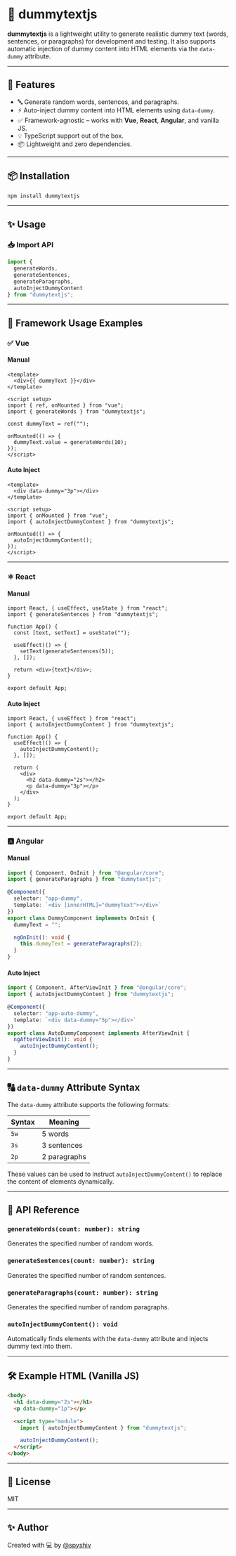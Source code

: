 # 🧠 dummytextjs

**dummytextjs** is a lightweight utility to generate realistic dummy text (words, sentences, or paragraphs) for development and testing. It also supports automatic injection of dummy content into HTML elements via the `data-dummy` attribute.

---

## 🚀 Features

- 🔤 Generate random words, sentences, and paragraphs.
- ⚡ Auto-inject dummy content into HTML elements using `data-dummy`.
- ✅ Framework-agnostic – works with **Vue**, **React**, **Angular**, and vanilla JS.
- 💡 TypeScript support out of the box.
- 📦 Lightweight and zero dependencies.

---

## 📦 Installation

```bash
npm install dummytextjs
```

---

## ✨ Usage

### 📥 Import API

```ts
import {
  generateWords,
  generateSentences,
  generateParagraphs,
  autoInjectDummyContent
} from "dummytextjs";
```

---

## 🧩 Framework Usage Examples

### ✅ Vue

#### Manual

```vue
<template>
  <div>{{ dummyText }}</div>
</template>

<script setup>
import { ref, onMounted } from "vue";
import { generateWords } from "dummytextjs";

const dummyText = ref("");

onMounted(() => {
  dummyText.value = generateWords(10);
});
</script>
```

#### Auto Inject

```vue
<template>
  <div data-dummy="3p"></div>
</template>

<script setup>
import { onMounted } from "vue";
import { autoInjectDummyContent } from "dummytextjs";

onMounted(() => {
  autoInjectDummyContent();
});
</script>
```

---

### ⚛️ React

#### Manual

```tsx
import React, { useEffect, useState } from "react";
import { generateSentences } from "dummytextjs";

function App() {
  const [text, setText] = useState("");

  useEffect(() => {
    setText(generateSentences(5));
  }, []);

  return <div>{text}</div>;
}

export default App;
```

#### Auto Inject

```tsx
import React, { useEffect } from "react";
import { autoInjectDummyContent } from "dummytextjs";

function App() {
  useEffect(() => {
    autoInjectDummyContent();
  }, []);

  return (
    <div>
      <h2 data-dummy="2s"></h2>
      <p data-dummy="3p"></p>
    </div>
  );
}

export default App;
```

---

### 🅰️ Angular

#### Manual

```ts
import { Component, OnInit } from "@angular/core";
import { generateParagraphs } from "dummytextjs";

@Component({
  selector: "app-dummy",
  template: `<div [innerHTML]="dummyText"></div>`
})
export class DummyComponent implements OnInit {
  dummyText = "";

  ngOnInit(): void {
    this.dummyText = generateParagraphs(2);
  }
}
```

#### Auto Inject

```ts
import { Component, AfterViewInit } from "@angular/core";
import { autoInjectDummyContent } from "dummytextjs";

@Component({
  selector: "app-auto-dummy",
  template: `<div data-dummy="5p"></div>`
})
export class AutoDummyComponent implements AfterViewInit {
  ngAfterViewInit(): void {
    autoInjectDummyContent();
  }
}
```

---

## 🔠 `data-dummy` Attribute Syntax

The `data-dummy` attribute supports the following formats:

| Syntax | Meaning      |
| ------ | ------------ |
| `5w`   | 5 words      |
| `3s`   | 3 sentences  |
| `2p`   | 2 paragraphs |

These values can be used to instruct `autoInjectDummyContent()` to replace the content of elements dynamically.

---

## 📘 API Reference

### `generateWords(count: number): string`

Generates the specified number of random words.

### `generateSentences(count: number): string`

Generates the specified number of random sentences.

### `generateParagraphs(count: number): string`

Generates the specified number of random paragraphs.

### `autoInjectDummyContent(): void`

Automatically finds elements with the `data-dummy` attribute and injects dummy text into them.

---

## 🛠 Example HTML (Vanilla JS)

```html
<body>
  <h1 data-dummy="2s"></h1>
  <p data-dummy="1p"></p>

  <script type="module">
    import { autoInjectDummyContent } from "dummytextjs";

    autoInjectDummyContent();
  </script>
</body>
```

---

## 📄 License

MIT

---

## ✨ Author

Created with 💻 by [@spyshiv](https://github.com/spyshiv)
